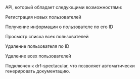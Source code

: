API, который обладает следующими возможностями:

Регистрация новых пользователей

Получение информации о пользователе по его ID

Просмотр списка всех пользователей

Удаление пользователя по ID

Удаление всех пользователей

Подключен к  drf-spectacular, что позволяет автоматически генерировать документацию.
